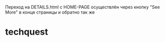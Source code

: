 Переход на DETAILS.html с HOME-PAGE осуществлён через кнопку "See More" в конце страницы и обратно так же
# techquest
